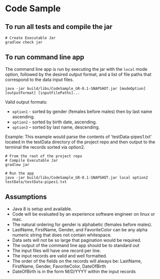 # Code Sample 

## To run all tests and compile the jar 

    # Create Executable Jar
    gradlew check jar
    
## To run command line app    
    
The command line app is run by executing the jar with the `local` mode option, followed by the desired output format, and a list of file paths that correspond to the data input files. 

    java -jar build/libs/CodeSample_GR-0.1-SNAPSHOT.jar [modeOption] [outputFormat] [inputFilePaths]...

Valid output formats:
* `option1` - sorted by gender (females before males) then by last name ascending.
* `option2` - sorted by birth date, ascending.
* `option3` – sorted by last name, descending.

Example: This example would parse the contents of 'testData-pipes1.txt' located in the testData directory of the project repo and then output to the terminal the records sorted via option2.

    # From the root of the project repo
    # Compile Executable Jar
    gradlew jar
    
    # Run the app
    java -jar build/libs/CodeSample_GR-0.1-SNAPSHOT.jar local option2 testData/testData-pipes1.txt

## Assumptions
* Java 8 is setup and available.
* Code will be evaluated by an experience software engineer on linux or mac. 
* The natural ordering for gender is alphabetic (females before males).
* LastName, FirstName, Gender, and FavoriteColor can be any alpha numeric string that does not contain whitespace.
* Data sets will not be so large that pagination would be required.
* The output of the command line app should be to standard out
* The input files will have one record per line.
* The input records are valid and well formatted.
* The order of the fields on the records will always be: LastName, FirstName, Gender, FavoriteColor, DateOfBirth 
* DateOfBirth is in the form M/D/YYYY within the input records
